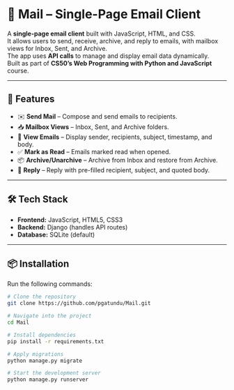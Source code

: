 # 📧 Mail – Single-Page Email Client

A **single-page email client** built with JavaScript, HTML, and CSS.  
It allows users to send, receive, archive, and reply to emails, with mailbox views for Inbox, Sent, and Archive.  
The app uses **API calls** to manage and display email data dynamically.  
Built as part of **CS50’s Web Programming with Python and JavaScript** course.  

---

## 🚀 Features
- ✉️ **Send Mail** – Compose and send emails to recipients.  
- 📥 **Mailbox Views** – Inbox, Sent, and Archive folders.  
- 👀 **View Emails** – Display sender, recipients, subject, timestamp, and body.  
- ✅ **Mark as Read** – Emails marked read when opened.  
- 📦 **Archive/Unarchive** – Archive from Inbox and restore from Archive.  
- 🔁 **Reply** – Reply with pre-filled recipient, subject, and quoted body.  

---

## 🛠 Tech Stack
- **Frontend:** JavaScript, HTML5, CSS3  
- **Backend:** Django (handles API routes)  
- **Database:** SQLite (default)  

---

## 📦 Installation

Run the following commands:

```bash
# Clone the repository
git clone https://github.com/pgatundu/Mail.git

# Navigate into the project
cd Mail

# Install dependencies
pip install -r requirements.txt

# Apply migrations
python manage.py migrate

# Start the development server
python manage.py runserver
